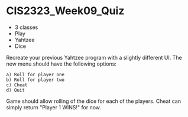 # CIS2323_Week09_Quiz

* 3 classes
* Play
* Yahtzee
* Dice

Recreate your previous Yahtzee program with a slightly different UI.
The new menu should have the following options:

	a) Roll for player one
	b) Roll for player two
	c) Cheat
	d) Quit
	
Game should allow rolling of the dice for each of the players. Cheat can simply 
return "Player 1 WINS!" for now.